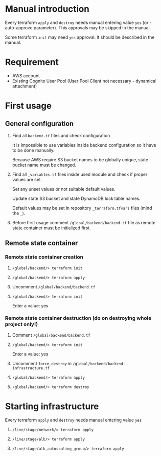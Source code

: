 # Manual introduction

Every terraform `apply` and `destroy` needs manual entering value `yes`
(or -auto-approve parameter).
This approvals may be skipped in the manual.

Some terraform `init` may need `yes` approval. It should be described in the manual.

# Requirement

- AWS account
- Existing Cognito User Pool (User Pool Client not necessary - dynamical attachment)

# First usage

## General configuration

1. Find all `backend.tf` files and check configuration
    
    It is impossible to use variables inside backend configuration so it have to be done manually.
    
    Because AWS require S3 bucket names to be globally unique, state bucket name must be changed.
    
2. Find all `_variables.tf` files inside used module and check if proper values are set.

    Set any unset values or not suitable default values.
    
    Update state S3 bucket and state DynamoDB lock table names.
    
    Default values may be set in repository `_terraform.tfvars` files (mind the `_`).

3. Before first usage comment `/global/backend/backend.tf` file as remote state container must be
initialized first.

## Remote state container

### Remote state container creation

1. `/global/backend/> terraform init`

2. `/global/backend/> terraform apply`
    
3. Uncomment `/global/backend/backend.tf`

4. `/global/backend/> terraform init`

    Enter a value: yes

### Remote state container destruction (do on destroying whole project only!)

1. Comment `/global/backend/backend.tf`

2. `/global/backend/> terraform init`

    Enter a value: yes

3. Uncomment `force_destroy` in `/global/backend/backend-infrastructure.tf`

4. `/global/backend/> terraform apply`

5. `/global/backend/> terraform destroy`

# Starting infrastructure

Every terraform `apply` and `destroy` needs manual entering value `yes`

1. `/live/stage/network/> terraform apply`

2. `/live/stage/alb/> terraform apply`

3. `/live/stage/alb_autoscaling_group/> terraform apply`

